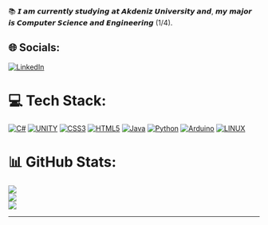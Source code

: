 📚 𝙄 𝙖𝙢 𝙘𝙪𝙧𝙧𝙚𝙣𝙩𝙡𝙮 𝙨𝙩𝙪𝙙𝙮𝙞𝙣𝙜 𝙖𝙩 𝘼𝙠𝙙𝙚𝙣𝙞𝙯 𝙐𝙣𝙞𝙫𝙚𝙧𝙨𝙞𝙩𝙮 𝙖𝙣𝙙, 𝙢𝙮 𝙢𝙖𝙟𝙤𝙧 𝙞𝙨 𝘾𝙤𝙢𝙥𝙪𝙩𝙚𝙧 𝙎𝙘𝙞𝙚𝙣𝙘𝙚 𝙖𝙣𝙙 𝙀𝙣𝙜𝙞𝙣𝙚𝙚𝙧𝙞𝙣𝙜 (1/4).<br>



## 🌐 Socials:
[![LinkedIn](https://img.shields.io/badge/LinkedIn-%230077B5.svg?logo=linkedin&logoColor=white)](https://www.linkedin.com/in/umut-altun-6a73a721a/) 

# 💻 Tech Stack:
[![C#](https://img.shields.io/badge/c%23-%23239120.svg?style=for-the-badge&logo=c-sharp&logoColor=white)](https://github.com/walterbishop67/GameProgramming_U_S) [![UNITY](https://img.shields.io/badge/Unity-%2320232a.svg?style=for-the-badge&logo=unity&logoColor=white)](https://github.com/walterbishop67/GameProgramming_U_S) [![CSS3](https://img.shields.io/badge/css3-%231572B6.svg?style=for-the-badge&logo=css3&logoColor=white)](https://github.com/walterbishop67?tab=repositories) [![HTML5](https://img.shields.io/badge/html5-%23E34F26.svg?style=for-the-badge&logo=html5&logoColor=white)](https://github.com/walterbishop67?tab=repositories) [![Java](https://img.shields.io/badge/java-%23ED8B00.svg?style=for-the-badge&logo=java&logoColor=white)](https://github.com/walterbishop67/Assignments_CSE_102T_Spring) [![Python](https://img.shields.io/badge/python-3670A0?style=for-the-badge&logo=python&logoColor=ffdd54)](https://github.com/walterbishop67?tab=repositories) [![Arduino](https://img.shields.io/badge/-Arduino-00979D?style=for-the-badge&logo=Arduino&logoColor=white)](https://github.com/walterbishop67?tab=repositories) [![LINUX](https://img.shields.io/badge/Linux-FCC624?style=for-the-badge&logo=linux&logoColor=black)](https://ubuntu.com/)
# 📊 GitHub Stats:
![](https://github-readme-stats.vercel.app/api?username=walterbishop67&theme=tokyonight&hide_border=false&include_all_commits=false&count_private=false)<br/>
![](https://github-readme-streak-stats.herokuapp.com/?user=walterbishop67&theme=tokyonight&hide_border=false)<br/>
![](https://github-readme-stats.vercel.app/api/top-langs/?username=walterbishop67&theme=tokyonight&hide_border=false&include_all_commits=false&count_private=false&layout=compact)

---
